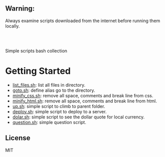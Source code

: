 <br/>

## Warning:

Always examine scripts downloaded from the internet before running them locally.

<br/>
<br/>

Simple scripts bash collection

# Getting Started


* [list_files.sh](https://github.com/erickferreir4/bash-scripts/blob/master/scripts/list_files.sh): list all files in directory.
* [goto.sh](https://github.com/erickferreir4/bash-scripts/blob/master/scripts/goto.sh): define alias go to the directory.
* [minify_css.sh](https://github.com/erickferreir4/bash-scripts/blob/master/scripts/minify_css.sh): remove all space, comments and break line from css.
* [minify_html.sh](https://github.com/erickferreir4/bash-scripts/blob/master/scripts/minify_html.sh): remove all space, comments and break line from html.
* [up.sh](https://github.com/erickferreir4/bash-scripts/blob/master/scripts/up.sh): simple script to climb to parent folder.
* [deploy.sh](https://github.com/erickferreir4/bash-scripts/blob/master/scripts/deploy.sh): simple script to deploy to a server.
* [dolar.sh](https://github.com/erickferreir4/bash-scripts/blob/master/scripts/dolar.sh): simple script to see the dollar quote for local currency.
* [question.sh](https://github.com/erickferreir4/bash-scripts/blob/master/scripts/question.sh): simple question script.



## License

MIT
